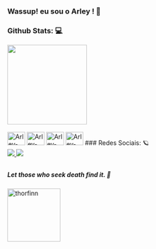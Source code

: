 ### Wassup! eu sou o Arley ! 👑
### Github Stats: 💻
<div className="gitStatus">
 <img height="180em" src="https://github-readme-stats.vercel.app/api?username=arleytip&show_icons=true&theme=codeSTACKr">
</div>
<div className= "Linguagens" style="display: inline-block" style="align: center"><br>
  <img allign= "center" alt= "Arley-Java" height= '30em' width='40' src="https://cdn.jsdelivr.net/gh/devicons/devicon@latest/icons/java/java-plain.svg"/>
  <img allign= "center" alt= "Arley-JavaScript" height= '30em' width='40' src="https://cdn.jsdelivr.net/gh/devicons/devicon@latest/icons/javascript/javascript-plain.svg"/>
  <img allign= "center" alt= "Arley-HTML" height= '30em' width='40' src="https://cdn.jsdelivr.net/gh/devicons/devicon@latest/icons/html5/html5-plain.svg">
  <img allign= "center" alt= "Arley-CSS" height= '30em' width='40' src="https://cdn.jsdelivr.net/gh/devicons/devicon@latest/icons/css3/css3-plain.svg">
</div>
### Redes Sociais: 🪐

<div className ="SocialMedia">
  <a href= "https://instagram.com.br/arley_tyb" target="_blank"><img src= "https://img.shields.io/badge/Instagram-E4405F?style=for-the-      badge&logo=instagram&logoColor=white" target="_blank"> </a>
      <a href= "https://www.linkedin.com/in/arley13/" target="_blank"><img src= "https://img.shields.io/badge/LinkedIn-0077B5?style=for-the-badge&logo=linkedin&logoColor=white" target="_blank"> </a>
</div>

##
##### *Let those who seek death find it.* 🧭
<div>
  <img  width="120em" align="center" alt="thorfinn" src="https://media1.tenor.com/m/CNEtCxjg02YAAAAd/vinland-saga-thorfinn.gif">
</div>
<!-- <div class="tenor-gif-embed" data-postid="635338548121228134" data-share-method="host" data-aspect-ratio="1.76596" data-width="100%"><a href="https://tenor.com/view/vinland-saga-thorfinn-sky-anime-vinland-saga-season-2-gif-635338548121228134">Vinland Saga Thorfinn GIF</a>from <a href="https://tenor.com/search/vinland+saga-gifs">Vinland Saga GIFs</a></div> <script type="text/javascript" async src="https://tenor.com/embed.js"></script>
 -->
